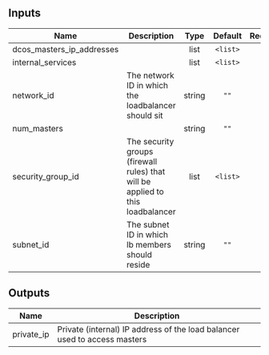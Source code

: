 ## Inputs

| Name | Description | Type | Default | Required |
|------|-------------|:----:|:-----:|:-----:|
| dcos\_masters\_ip\_addresses |  | list | `<list>` | no |
| internal\_services |  | list | `<list>` | no |
| network\_id | The network ID in which the loadbalancer should sit | string | `""` | no |
| num\_masters |  | string | `""` | no |
| security\_group\_id | The security groups (firewall rules) that will be applied to this loadbalancer | list | `<list>` | no |
| subnet\_id | The subnet ID in which lb members should reside | string | `""` | no |

## Outputs

| Name | Description |
|------|-------------|
| private\_ip | Private (internal) IP address of the load balancer used to access masters |


